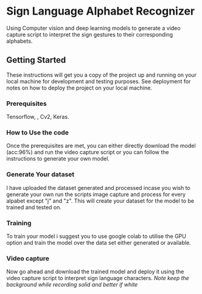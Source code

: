 # Sign Language Alphabet Recognizer

Using Computer vision and deep learning models to generate a video capture script to interpret the sign gestures to their corresponding alphabets.

## Getting Started

These instructions will get you a copy of the project up and running on your local machine for development and testing purposes. See deployment for notes on how to deploy the project on your local machine.

### Prerequisites

Tensorflow, 
, Cv2, 
Keras.

### How to Use the code

Once the prerequisites are met, you can either directly download the model (acc:96%) and run the video capture script or you can follow the instructions to generate your own model.
 
### Generate Your dataset
I have uploaded the dataset generated and processed incase you wish to generate your own run the scripts image capture and process for every alpabet except "j" and "z". This will create your dataset for the model to be trained and tested on.

### Training
To train your model i suggest you to use google colab to utilise the GPU option and train the model over the data set either generated or available.

### Video capture 
Now go ahead and download the trained model and deploy it using the video capture script to interpret sign language characters.
*Note keep the background while recording solid and better if white*



